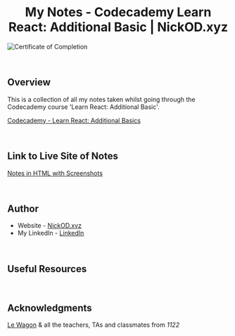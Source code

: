 <h1 align="center">My Notes - Codecademy Learn React: Additional Basic | NickOD.xyz</h1>

![Certificate of Completion]()

<br>

## Overview

This is a collection of all my notes taken whilst going through the Codecademy course 'Learn React: Additional Basic'.

[Codecademy - Learn React: Additional Basics](https://www.codecademy.com/learn/learn-react-additional-basics)

<br>

## Link to Live Site of Notes

[Notes in HTML with Screenshots]()

<br>

## Author

- Website - [NickOD.xyz](http://www.NickOD.xyz)
- My LinkedIn - [LinkedIn](https://www.linkedin.com/in/nick-odonoghue/)

<br>

## Useful Resources

[]()

<br>

## Acknowledgments

[Le Wagon](https://www.lewagon.com/) & all the teachers, TAs and classmates from <em>1122</em>
